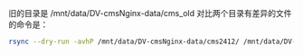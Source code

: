 旧的目录是 /mnt/data/DV-cmsNginx-data/cms_old
对比两个目录有差异的文件的命令是：

```sh
rsync --dry-run -avhP /mnt/data/DV-cmsNginx-data/cms2412/ /mnt/data/DV-cmsNginx-data/cms_old/
```